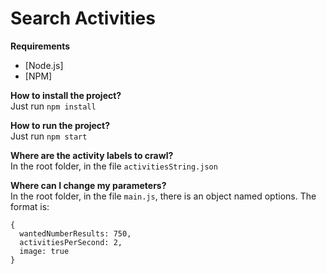 # Search Activities

**Requirements** <br/>
- [Node.js]
- [NPM]

**How to install the project?** <br/>
Just run ```npm install```

**How to run the project?** <br/>
Just run ```npm start```

**Where are the activity labels to crawl?** <br/>
In the root folder, in the file ```activitiesString.json```

**Where can I change my parameters?** <br/>
In the root folder, in the file ```main.js```, there is an object named options. 
The format is:
```
{ 
  wantedNumberResults: 750, 
  activitiesPerSecond: 2, 
  image: true
}
```

